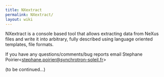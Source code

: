 ```yaml
---
title: NXextract
permalink: NXextract/
layout: wiki
---
```


NXextract is a console based tool that allows extracting data from NeXus
files and write it into arbitrary, fully described using language
oriented templates, file formats.

If you have any questions/comments/bug reports email Stephane
Poirier&lt;stephane.poirier@synchrotron-soleil.fr&gt;

(to be continued...)
